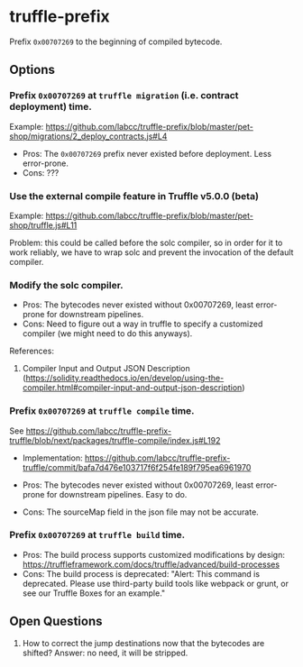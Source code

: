 # truffle-prefix

Prefix `0x00707269` to the beginning of compiled bytecode.

## Options

### Prefix `0x00707269` at `truffle migration` (i.e. contract deployment) time.

Example: https://github.com/labcc/truffle-prefix/blob/master/pet-shop/migrations/2_deploy_contracts.js#L4

* Pros: The `0x00707269` prefix never existed before deployment. Less error-prone.
* Cons: ???

### Use the external compile feature in Truffle v5.0.0 (beta)

Example: https://github.com/labcc/truffle-prefix/blob/master/pet-shop/truffle.js#L11

Problem: this could be called before the solc compiler, so in order
for it to work reliably, we have to wrap solc and prevent the
invocation of the default compiler.

### Modify the solc compiler.

* Pros: The bytecodes never existed without 0x00707269, least
  error-prone for downstream pipelines.
* Cons: Need to figure out a way in truffle to specify a customized
  compiler (we might need to do this anyways).

References:

1.  Compiler Input and Output JSON Description (https://solidity.readthedocs.io/en/develop/using-the-compiler.html#compiler-input-and-output-json-description)

### Prefix `0x00707269` at `truffle compile` time.

See https://github.com/labcc/truffle-prefix-truffle/blob/next/packages/truffle-compile/index.js#L192

* Implementation: https://github.com/labcc/truffle-prefix-truffle/commit/bafa7d476e103717f6f254fe189f795ea6961970

* Pros: The bytecodes never existed without 0x00707269, least
  error-prone for downstream pipelines. Easy to do.
* Cons: The sourceMap field in the json file may not be accurate.

### Prefix `0x00707269` at `truffle build` time.

* Pros: The build process supports customized modifications by design:
  https://truffleframework.com/docs/truffle/advanced/build-processes
* Cons: The build process is deprecated: "Alert: This command is
  deprecated. Please use third-party build tools like webpack or
  grunt, or see our Truffle Boxes for an example."

## Open Questions

1. How to correct the jump destinations now that the bytecodes are
   shifted? Answer: no need, it will be stripped.
